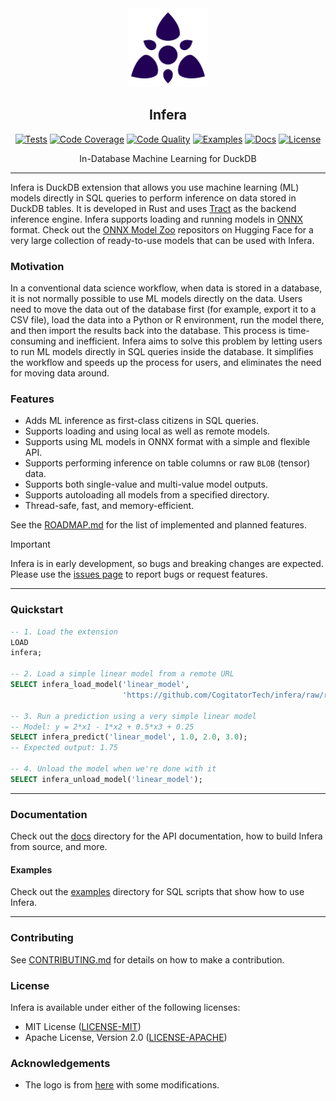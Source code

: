 <div align="center">
  <picture>
    <img alt="Infera Logo" src="logo.svg" height="25%" width="25%">
  </picture>
<br>

<h2>Infera</h2>

[![Tests](https://img.shields.io/github/actions/workflow/status/CogitatorTech/infera/tests.yml?label=tests&style=flat&labelColor=282c34&logo=github)](https://github.com/CogitatorTech/infera/actions/workflows/tests.yml)
[![Code Coverage](https://img.shields.io/codecov/c/github/CogitatorTech/infera?label=coverage&style=flat&labelColor=282c34&logo=codecov)](https://codecov.io/gh/CogitatorTech/infera)
[![Code Quality](https://img.shields.io/codefactor/grade/github/CogitatorTech/infera?label=quality&style=flat&labelColor=282c34&logo=codefactor)](https://www.codefactor.io/repository/github/CogitatorTech/infera)
[![Examples](https://img.shields.io/badge/examples-view-green?style=flat&labelColor=282c34&logo=github)](https://github.com/CogitatorTech/infera/tree/main/docs/examples)
[![Docs](https://img.shields.io/badge/docs-view-blue?style=flat&labelColor=282c34&logo=read-the-docs)](https://github.com/CogitatorTech/infera/tree/main/docs)
[![License](https://img.shields.io/badge/license-MIT%2FApache--2.0-007ec6?style=flat&labelColor=282c34&logo=open-source-initiative)](https://github.com/CogitatorTech/infera)

In-Database Machine Learning for DuckDB

</div>

---

Infera is DuckDB extension that allows you use machine learning (ML) models directly in SQL queries to perform inference
on data stored in DuckDB tables.
It is developed in Rust and uses [Tract](https://github.com/snipsco/tract) as the backend inference engine.
Infera supports loading and running models in [ONNX](https://onnx.ai/) format.
Check out the [ONNX Model Zoo](https://huggingface.co/onnxmodelzoo) repositors on Hugging Face for a very large
collection of ready-to-use models that can be used with Infera.

### Motivation

In a conventional data science workflow, when data is stored in a database, it is not normally possible to use ML models
directly on the data.
Users need to move the data out of the database first (for example, export it to a CSV file), load the data into a
Python or R environment, run the model there, and then import the results back into the database.
This process is time-consuming and inefficient.
Infera aims to solve this problem by letting users to run ML models directly in SQL queries inside the database.
It simplifies the workflow and speeds up the process for users, and eliminates the need for moving data around.

### Features

- Adds ML inference as first-class citizens in SQL queries.
- Supports loading and using local as well as remote models.
- Supports using ML models in ONNX format with a simple and flexible API.
- Supports performing inference on table columns or raw `BLOB` (tensor) data.
- Supports both single-value and multi-value model outputs.
- Supports autoloading all models from a specified directory.
- Thread-safe, fast, and memory-efficient.

See the [ROADMAP.md](ROADMAP.md) for the list of implemented and planned features.

> [!IMPORTANT]
> Infera is in early development, so bugs and breaking changes are expected.
> Please use the [issues page](https://github.com/CogitatorTech/infera/issues) to report bugs or request features.

---

### Quickstart

```sql
-- 1. Load the extension
LOAD
infera;

-- 2. Load a simple linear model from a remote URL
SELECT infera_load_model('linear_model',
                         'https://github.com/CogitatorTech/infera/raw/refs/heads/main/test/models/linear.onnx');

-- 3. Run a prediction using a very simple linear model
-- Model: y = 2*x1 - 1*x2 + 0.5*x3 + 0.25
SELECT infera_predict('linear_model', 1.0, 2.0, 3.0);
-- Expected output: 1.75

-- 4. Unload the model when we're done with it
SELECT infera_unload_model('linear_model');
````

---

### Documentation

Check out the [docs](docs/README.md) directory for the API documentation, how to build Infera from source, and more.

#### Examples

Check out the [examples](docs/examples) directory for SQL scripts that show how to use Infera.

---

### Contributing

See [CONTRIBUTING.md](CONTRIBUTING.md) for details on how to make a contribution.

### License

Infera is available under either of the following licenses:

* MIT License ([LICENSE-MIT](LICENSE-MIT))
* Apache License, Version 2.0 ([LICENSE-APACHE](LICENSE-APACHE))

### Acknowledgements

* The logo is from [here](https://www.svgrepo.com/svg/499306/overmind) with some modifications.
